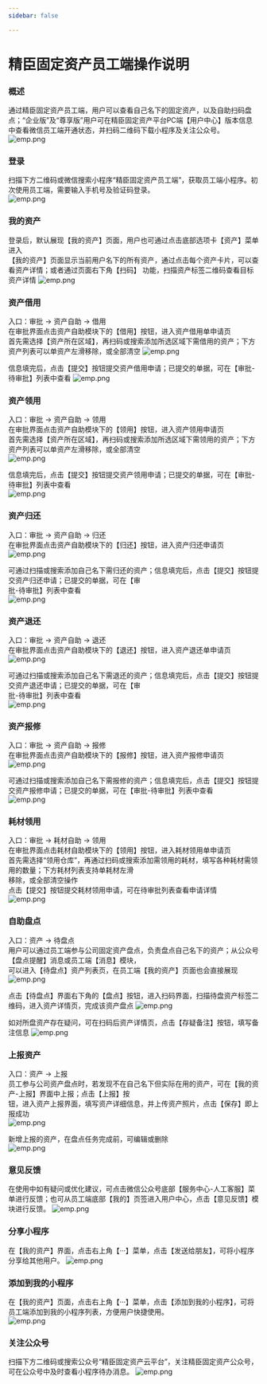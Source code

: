 ```yaml
---
sidebar: false

---
```



<h1 style="textAlign: center">精臣固定资产员工端操作说明</h1>

### 概述
通过精臣固定资产员工端，用户可以查看自己名下的固定资产，以及自助扫码盘点；“企业版”及“尊享版”用户可在精臣固定资产平台PC端【用户中心】版本信息中查看微信员工端开通状态，并扫码二维码下载小程序及关注公众号。
![emp.png](./image/emp/21.jpg)

### 登录
扫描下方二维码或微信搜索小程序“精臣固定资产员工端”，获取员工端小程序。初次使用员工端，需要输入手机号及验证码登录。  
![emp.png](./image/emp/20.jpg)

### 我的资产
登录后，默认展现【我的资产】页面，用户也可通过点击底部选项卡【资产】菜单进入  
【我的资产】页面显示当前用户名下的所有资产，通过点击每个资产卡片，可以查看资产详情；或者通过页面右下角【扫码】
功能，扫描资产标签二维码查看目标资产详情
![emp.png](./image/emp/18.png)

### 资产借用
入口：审批 → 资产自助 → 借用  
在审批界面点击资产自助模块下的【借用】按钮，进入资产借用单申请页  
首先需选择【资产所在区域】，再扫码或搜索添加所选区域下需借用的资产；下方资产列表可以单资产左滑移除，或全部清空
![emp.png](./image/emp/1.png)

信息填完后，点击【提交】按钮提交资产借用申请；已提交的单据，可在【审批-待审批】列表中查看
![emp.png](./image/emp/2.png)

### 资产领用  
入口：审批 → 资产自助 → 领用  
在审批界面点击资产自助模块下的【领用】按钮，进入资产领用申请页  
首先需选择【资产所在区域】，再扫码或搜索添加所选区域下需领用的资产；下方资产列表可以单资产左滑移除，或全部清空  
![emp.png](./image/emp/3.png)

信息填完后，点击【提交】按钮提交资产领用申请；已提交的单据，可在【审批-待审批】列表中查看  
![emp.png](./image/emp/4.png)

### 资产归还
入口：审批 → 资产自助 → 归还  
在审批界面点击资产自助模块下的【归还】按钮，进入资产归还申请页  
![emp.png](./image/emp/5.png)

可通过扫描或搜索添加自己名下需归还的资产；信息填完后，点击【提交】按钮提交资产归还申请；已提交的单据，可在【审  
批-待审批】列表中查看  
![emp.png](./image/emp/6.png)

### 资产退还
入口：审批 → 资产自助 → 退还  
在审批界面点击资产自助模块下的【退还】按钮，进入资产退还单申请页  
![emp.png](./image/emp/7.png)

可通过扫描或搜索添加自己名下需退还的资产；信息填完后，点击【提交】按钮提交资产退还申请；已提交的单据，可在【审  
批-待审批】列表中查看  
![emp.png](./image/emp/8.png)

### 资产报修
入口：审批 → 资产自助 → 报修  
在审批界面点击资产自助模块下的【报修】按钮，进入资产报修申请页  
![emp.png](./image/emp/9.png)

可通过扫描或搜索添加自己名下需报修的资产；信息填完后，点击【提交】按钮提交资产报修申请；已提交的单据，可在【审批-待审批】列表中查看   
![emp.png](./image/emp/10.png)  

### 耗材领用
入口：审批 → 耗材自助 → 领用  
在审批界面点击耗材自助模块下的【领用】按钮，进入耗材领用单申请页  
首先需选择“领用仓库”，再通过扫码或搜索添加需领用的耗材，填写各种耗材需领用的数量；下方耗材列表支持单耗材左滑  
移除，或全部清空操作  
点击【提交】按钮提交耗材领用申请，可在待审批列表查看申请详情  
![emp.png](./image/emp/11.png)

### 自助盘点
入口：资产 → 待盘点  
用户可以通过员工端参与公司固定资产盘点，负责盘点自己名下的资产；从公众号【盘点提醒】消息或员工端【消息】模块，  
可以进入【待盘点】资产列表页，在员工端【我的资产】页面也会直接展现
![emp.png](./image/emp/12.png)

点击【待盘点】界面右下角的【盘点】按钮，进入扫码界面，扫描待盘资产标签二维码，进入资产详情页，完成该资产盘点
![emp.png](./image/emp/13.png)

如对所盘资产存在疑问，可在扫码后资产详情页，点击【存疑备注】按钮，填写备注信息
![emp.png](./image/emp/14.png)

### 上报资产
入口：资产 → 上报  
员工参与公司资产盘点时，若发现不在自己名下但实际在用的资产，可在【我的资产-上报】界面中上报；点击【上报】按  
钮，进入资产上报界面，填写资产详细信息，并上传资产照片，点击【保存】即上报成功   
![emp.png](./image/emp/15.png)

新增上报的资产，在盘点任务完成前，可编辑或删除   
![emp.png](./image/emp/16.png)

### 意见反馈
在使用中如有疑问或优化建议，可点击微信公众号底部【服务中心-人工客服】菜单进行反馈；也可从员工端底部【我的】页签进入用户中心，点击【意见反馈】模块进行反馈。
![emp.png](./image/emp/17.png)

### 分享小程序
在【我的资产】界面，点击右上角【···】菜单，点击【发送给朋友】，可将小程序分享给其他用户。
![emp.png](./image/emp/22.jpg)

### 添加到我的小程序
在【我的资产】页面，点击右上角【···】菜单，点击【添加到我的小程序】，可将员工端添加到我的小程序列表，方便用户快捷使用。  
![emp.png](./image/emp/19.jpg)

### 关注公众号
扫描下方二维码或搜索公众号“精臣固定资产云平台”，关注精臣固定资产公众号，可在公众号中及时查看小程序待办消息。
![emp.png](./image/emp/23.jpg)
